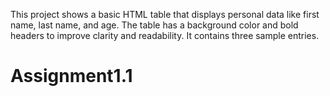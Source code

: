 This project shows a basic HTML table that displays personal data like first name, last name, and age. The table has a background color and bold headers to improve clarity and readability. It contains three sample entries.
# Assignment1.1
